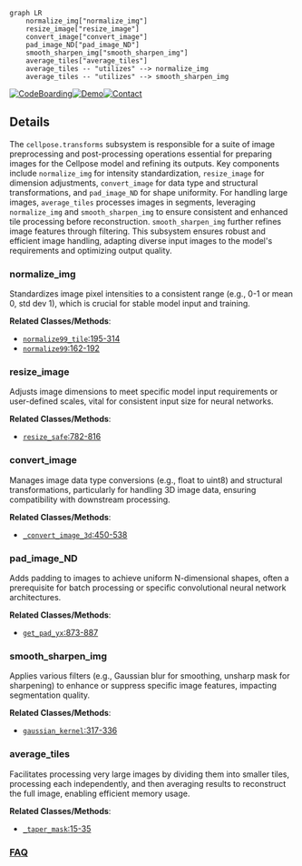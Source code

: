 ```mermaid
graph LR
    normalize_img["normalize_img"]
    resize_image["resize_image"]
    convert_image["convert_image"]
    pad_image_ND["pad_image_ND"]
    smooth_sharpen_img["smooth_sharpen_img"]
    average_tiles["average_tiles"]
    average_tiles -- "utilizes" --> normalize_img
    average_tiles -- "utilizes" --> smooth_sharpen_img
```

[![CodeBoarding](https://img.shields.io/badge/Generated%20by-CodeBoarding-9cf?style=flat-square)](https://github.com/CodeBoarding/GeneratedOnBoardings)[![Demo](https://img.shields.io/badge/Try%20our-Demo-blue?style=flat-square)](https://www.codeboarding.org/demo)[![Contact](https://img.shields.io/badge/Contact%20us%20-%20contact@codeboarding.org-lightgrey?style=flat-square)](mailto:contact@codeboarding.org)

## Details

The `cellpose.transforms` subsystem is responsible for a suite of image preprocessing and post-processing operations essential for preparing images for the Cellpose model and refining its outputs. Key components include `normalize_img` for intensity standardization, `resize_image` for dimension adjustments, `convert_image` for data type and structural transformations, and `pad_image_ND` for shape uniformity. For handling large images, `average_tiles` processes images in segments, leveraging `normalize_img` and `smooth_sharpen_img` to ensure consistent and enhanced tile processing before reconstruction. `smooth_sharpen_img` further refines image features through filtering. This subsystem ensures robust and efficient image handling, adapting diverse input images to the model's requirements and optimizing output quality.

### normalize_img
Standardizes image pixel intensities to a consistent range (e.g., 0-1 or mean 0, std dev 1), which is crucial for stable model input and training.


**Related Classes/Methods**:

- <a href="https://github.com/MouseLand/cellpose/blob/main/cellpose/transforms.py#L195-L314" target="_blank" rel="noopener noreferrer">`normalize99_tile`:195-314</a>
- <a href="https://github.com/MouseLand/cellpose/blob/main/cellpose/transforms.py#L162-L192" target="_blank" rel="noopener noreferrer">`normalize99`:162-192</a>


### resize_image
Adjusts image dimensions to meet specific model input requirements or user-defined scales, vital for consistent input size for neural networks.


**Related Classes/Methods**:

- <a href="https://github.com/MouseLand/cellpose/blob/main/cellpose/transforms.py#L782-L816" target="_blank" rel="noopener noreferrer">`resize_safe`:782-816</a>


### convert_image
Manages image data type conversions (e.g., float to uint8) and structural transformations, particularly for handling 3D image data, ensuring compatibility with downstream processing.


**Related Classes/Methods**:

- <a href="https://github.com/MouseLand/cellpose/blob/main/cellpose/transforms.py#L450-L538" target="_blank" rel="noopener noreferrer">`_convert_image_3d`:450-538</a>


### pad_image_ND
Adds padding to images to achieve uniform N-dimensional shapes, often a prerequisite for batch processing or specific convolutional neural network architectures.


**Related Classes/Methods**:

- <a href="https://github.com/MouseLand/cellpose/blob/main/cellpose/transforms.py#L873-L887" target="_blank" rel="noopener noreferrer">`get_pad_yx`:873-887</a>


### smooth_sharpen_img
Applies various filters (e.g., Gaussian blur for smoothing, unsharp mask for sharpening) to enhance or suppress specific image features, impacting segmentation quality.


**Related Classes/Methods**:

- <a href="https://github.com/MouseLand/cellpose/blob/main/cellpose/transforms.py#L317-L336" target="_blank" rel="noopener noreferrer">`gaussian_kernel`:317-336</a>


### average_tiles
Facilitates processing very large images by dividing them into smaller tiles, processing each independently, and then averaging results to reconstruct the full image, enabling efficient memory usage.


**Related Classes/Methods**:

- <a href="https://github.com/MouseLand/cellpose/blob/main/cellpose/transforms.py#L15-L35" target="_blank" rel="noopener noreferrer">`_taper_mask`:15-35</a>




### [FAQ](https://github.com/CodeBoarding/GeneratedOnBoardings/tree/main?tab=readme-ov-file#faq)